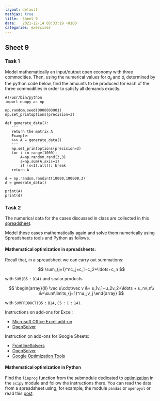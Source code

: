```yaml
---
layout: default
mathjax: true
title:  Sheet 9 
date:   2021-12-14 08:33:19 +0100
categories: exercises 
---
```


## Sheet 9


### Task 1

Model mathematically an input/output open economy with three
commodities. Then, using the numerical values for $a_{ij}$ and $d_i$
determined by the python code below, find the amounts to be produced
for each of the three commodities in order to satisfy all demands
exactly.


```
#!/usr/bin/python
import numpy as np

np.random.seed(0000000001)
np.set_printoptions(precision=3)

def generate_data():
   '''
   return the matrix A
   Example:
   >>> A = generate_data()
   '''
   np.set_printoptions(precision=3)
   for i in range(1000):
       A=np.random.rand(3,3)
       s=np.sum(A,axis=1)
       if (s<1).all(): break
   return A

d = np.random.randint(10000,100000,3)
A = generate_data()

print(A)
print(d)
```



### Task 2

The numerical data for the cases discussed in class are collected in
this
[spreadsheet](https://docs.google.com/spreadsheets/d/1yWCM0e-qjshjL0IHv8KbbM2csX-Lvi-Wl3nM707f6ac/edit?usp=sharing).


Model these cases mathematically again and solve them numerically using
Spreadsheets tools and Python as follows.

#### Mathematical optimization in spreadsheets:

Recall that, in a spreadsheet we can carry out summations:

$$
\sum_{j=1}^nc_j=c_1+c_2+\ldots+c_n
$$

with $\mathtt{SUM(B5:B14)}$
and scalar products

$$
\begin{array}{ll}
\vec u\cdot\vec v &= u_1v_1+u_2v_2+\ldots + u_nv_n\\
&=\sum\limits_{j=1}^nu_jv_j
\end{array}
$$

with $\mathtt{SUMPRODUCT(B5:B14,C5:C:14)}$.

Instructions on add-ons for Excel:

- [Microsoft Office Excel add-on](https://support.office.com/en-gb/article/Load-the-Solver-Add-in-in-Excel-612926fc-d53b-46b4-872c-e24772f078ca?ui=en-US&rs=en-GB&ad=GB)
- [OpenSolver](https://opensolver.org/)


Instruction on add-ons for Google Sheets:


- [FrontlineSolvers](https://www.solver.com/)
- [OpenSolver](https://opensolver.org/opensolver-for-google-sheets/)
- [Google Optimization Tools](https://developers.google.com/optimization/lp/add-on)


#### Mathematical optimization in Python 

Find the `linprog` function from the submodule dedicated to
[optimization](https://docs.scipy.org/doc/scipy/reference/tutorial/optimize.html)
in the `scipy` module and follow the instructions there. You can read
the data from a spreadsheet using, for example, the module `pandas` or
`openpyxl` or read this
[post](https://towardsdatascience.com/read-excel-files-with-python-1000x-faster-407d07ad0ed8).


<!--
### Task 3 - Quizzies

Basic Geometric Facts:

-   In 4D, how many hyperplanes need to intersect to give a point?

-   In 4D, can a point be described by more than 4 hyperplanes?

-   Consider the intersection of $n$ hyperplanes in $n$ dimensions: when
    does it uniquely identify a point?

Vertices of Polyhedra:

Consider the polyhedron described by
$A{\mathbf{x}}\leq {\mathbf{b}}$, $A\in
{\mathbb{R}}^{m\times n}, {\mathbf{x}} \in {\mathbb{R}}^n$,
that is: 

$$\begin{array}{*{10}{c}}
a_{11}x_1&+&a_{12}x_2&+&\cdots&+&a_{1n}x_n&\leq&b_1\\
a_{21}x_1&+&a_{22}x_2&+&\cdots&+&a_{2n}x_n&\leq&b_2\\
&&\vdots&&&&&\vdots&\\
a_{m1}x_1&+&a_{m2}x_2&+&\cdots&+&a_{mn}x_n&\leq&b_m\\
\end{array}$$


-   How many constraints are *active* in a *vertex* of a polyhedron
    $A{\mathbf{x}}\leq {\mathbf{b}}$,
    $A\in {\mathbb{R}}^{m\times n}, {\mathbf{x}} \in {\mathbb{R}}^n$?

-   Does every point $x$ that activates $n$ constraints form a vertex of
    the polyhedron?

-   Can a vertex activate more than $n$ constraints?


-   What if there are more variables than constraints? If $n>m$ then
    we can find a subset of them and then activate constraints. But
    what if we have more constraints than variables, ie, $m>n$, can we
    have a vertex?

-   Combinatorial explosion of vertices: how many constraints and
    vertices has an $n$-dimensional hypercube?

-   If there are $m$ constraints and $n$ variables, $m>n$, what is an
    upper bound to the number of vertices?

Basic Solutions and Vertices

-   For each of these three statements, say if they are true or false:

    -   One basic solution $\Longrightarrow$ one vertex of the feasible region

    -   One basic solution $\Longleftarrow$ one vertex of the feasible region

    -   One basic solution $\Longleftrightarrow$ one vertex of the feasible
        region

-   Consider the following LP problem:

    $$\begin{array}{*{6}{c}}
    \max & 6x_1&+&8x_2\\
    &5x_1&+&10x_2&\leq&60\\
    &4x_1&+&4x_2&\leq&40\\
    &x_1, &x_2 &\geq& 0\\
    \end{array}$$

    -   How many variables (original and slack) can be different from
        zero in a solution?

    Let's generalize the previous case. Consider an LP with $m$
    constraints, $n$ original variables and $m$ slack variables. In an
    optimal solution:

    -   is $m>n$, how many variables (original and slack) can be nonzero
        at most?

    -   If $m<n$ how many original variables must be zero at least? In
        other terms, in a mix planning problem with $n$ products and
        $m$, $m<n$ resources, how many products at most will be to be
        produced in an optimal solution?



-   If in the original space of the problem we had 3 variables, and
    there are 6 constraints, how many constraints would be active in
    an optimal solution?


-   For the general case with $n$ original variables:\
    One basic feasible solution $\Longleftrightarrow$ a matrix of active
    constraints has rank $n$. True or False?


-   Consider an LP problem with $m$ constraints and $n$ original
    variables, $m>n$. We saw that in $\mathbb{R}^n$ a point is the
    intersection of at least $n$ hyperplanes. In LP this corresponds
    to say that in a vertex there are $n$ active constraints. Let a
    basic solution be associated with a solution that makes exactly
    $n+1$ constraints active, what can we say about the corresponding
    basic and non-basic variable values?

-   What is the algebraic definition of adjacency between two vertices
    of a polyhedron in $2$, $3$ and $n$ dimensions?

-   How does this condition translate on basic variables of the two basic solutions?
-->
